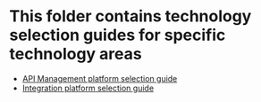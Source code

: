 # This folder contains technology selection guides for specific technology areas

- [API Management platform selection guide](API-Management-Platform-selection-guide.md)
- [Integration platform selection guide](Integration-Platform-selection-guide.md)

